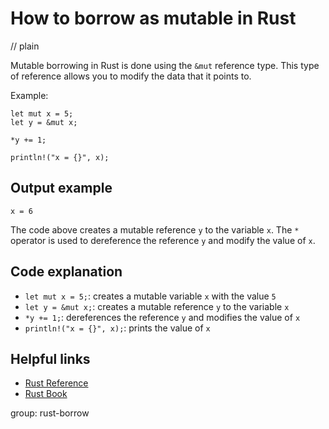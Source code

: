 # How to borrow as mutable in Rust
// plain

Mutable borrowing in Rust is done using the `&mut` reference type. This type of reference allows you to modify the data that it points to.

Example:
```
let mut x = 5;
let y = &mut x;

*y += 1;

println!("x = {}", x);
```
## Output example

```
x = 6
```

The code above creates a mutable reference `y` to the variable `x`. The `*` operator is used to dereference the reference `y` and modify the value of `x`.

## Code explanation

- `let mut x = 5;`: creates a mutable variable `x` with the value `5`
- `let y = &mut x;`: creates a mutable reference `y` to the variable `x`
- `*y += 1;`: dereferences the reference `y` and modifies the value of `x`
- `println!("x = {}", x);`: prints the value of `x`

## Helpful links
- [Rust Reference](https://doc.rust-lang.org/reference/index.html)
- [Rust Book](https://doc.rust-lang.org/book/index.html)

group: rust-borrow